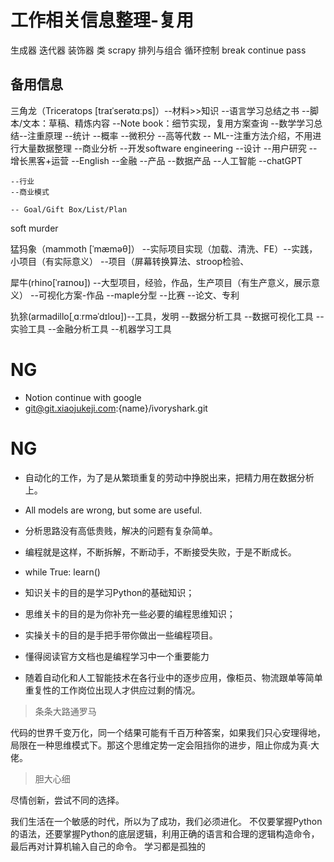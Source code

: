 # 工作相关信息整理-复用

生成器 迭代器 装饰器 类
scrapy
排列与组合
循环控制 break continue pass


## 备用信息

三角龙（Triceratops [traɪˈserətɑːps]）--材料>>知识
	--语言学习总结之书
        --脚本/文本：草稿、精炼内容
        --Note book：细节实现，复用方案查询
    --数学学习总结--注重原理
        --统计
        --概率
        --微积分
        --高等代数
    -- ML--注重方法介绍，不用进行大量数据整理
    --商业分析
    --开发software engineering
    --设计
    --用户研究
    --增长黑客+运营
    --English
    --金融
    --产品
        --数据产品
    --人工智能
        --chatGPT

    --行业
    --商业模式

    -- Goal/Gift Box/List/Plan
soft murder

猛犸象（mammoth [ˈmæməθ]） --实际项目实现（加载、清洗、FE）--实践，小项目（有实际意义）
   --项目（屏幕转换算法、stroop检验、
   
犀牛(rhino[ˈraɪnoʊ])  --大型项目，经验，作品，生产项目（有生产意义，展示意义）
    --可视化方案-作品
    --maple分型
    --比赛
    --论文、专利
   
犰狳(armadillo[ˌɑːrməˈdɪloʊ])--工具，发明
    --数据分析工具
    --数据可视化工具
    --实验工具
    --金融分析工具
    --机器学习工具


# NG
- Notion continue with google
- git@git.xiaojukeji.com:{name}/ivoryshark.git

# NG
- 自动化的工作，为了是从繁琐重复的劳动中挣脱出来，把精力用在数据分析上。
- All models are wrong, but some are useful.
- 分析思路没有高低贵贱，解决的问题有复杂简单。

- 编程就是这样，不断拆解，不断动手，不断接受失败，于是不断成长。
- while True: learn()

- 知识关卡的目的是学习Python的基础知识；
- 思维关卡的目的是为你补充一些必要的编程思维知识；
- 实操关卡的目的是手把手带你做出一些编程项目。

- 懂得阅读官方文档也是编程学习中一个重要能力
- 随着自动化和人工智能技术在各行业中的逐步应用，像柜员、物流跟单等简单重复性的工作岗位出现人才供应过剩的情况。
> 条条大路通罗马
> 

代码的世界千变万化，同一个结果可能有千百万种答案，如果我们只心安理得地，局限在一种思维模式下。那这个思维定势一定会阻挡你的进步，阻止你成为真·大佬。

> 胆大心细
> 

尽情创新，尝试不同的选择。

我们生活在一个敏感的时代，所以为了成功，我们必须进化。
不仅要掌握Python的语法，还要掌握Python的底层逻辑，利用正确的语言和合理的逻辑构造命令，最后再对计算机输入自己的命令。
学习都是孤独的

